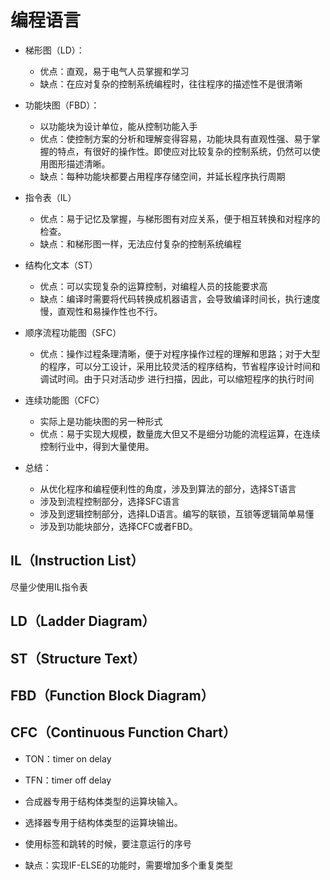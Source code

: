#  编程语言

* 梯形图（LD）：
  * 优点：直观，易于电气人员掌握和学习
  * 缺点：在应对复杂的控制系统编程时，往往程序的描述性不是很清晰
* 功能块图（FBD）：
  * 以功能块为设计单位，能从控制功能入手
  * 优点：使控制方案的分析和理解变得容易，功能块具有直观性强、易于掌握的特点，有很好的操作性。即使应对比较复杂的控制系统，仍然可以使用图形描述清晰。
  * 缺点：每种功能块都要占用程序存储空间，并延长程序执行周期

* 指令表（IL）
  * 优点：易于记忆及掌握，与梯形图有对应关系，便于相互转换和对程序的检查。
  * 缺点：和梯形图一样，无法应付复杂的控制系统编程
* 结构化文本（ST）
  * 优点：可以实现复杂的运算控制，对编程人员的技能要求高
  * 缺点：编译时需要将代码转换成机器语言，会导致编译时间长，执行速度慢，直观性和易操作性也不行。
* 顺序流程功能图（SFC）
  * 优点：操作过程条理清晰，便于对程序操作过程的理解和思路；对于大型的程序，可以分工设计，采用比较灵活的程序结构，节省程序设计时间和调试时间。由于只对活动步  进行扫描，因此，可以缩短程序的执行时间
* 连续功能图（CFC）
  * 实际上是功能块图的另一种形式
  * 优点：易于实现大规模，数量庞大但又不是细分功能的流程运算，在连续控制行业中，得到大量使用。





* 总结：
  * 从优化程序和编程便利性的角度，涉及到算法的部分，选择ST语言
  * 涉及到流程控制部分，选择SFC语言
  * 涉及到逻辑控制部分，选择LD语言。编写的联锁，互锁等逻辑简单易懂
  * 涉及到功能块部分，选择CFC或者FBD。



## IL（Instruction List）

尽量少使用IL指令表





## LD（Ladder Diagram）







##  ST（Structure Text）







## FBD（Function Block Diagram）







## CFC（Continuous Function Chart）

* TON：timer on delay
* TFN：timer off delay

* 合成器专用于结构体类型的运算块输入。
* 选择器专用于结构体类型的运算块输出。



* 使用标签和跳转的时候，要注意运行的序号



* 缺点：实现IF-ELSE的功能时，需要增加多个重复类型